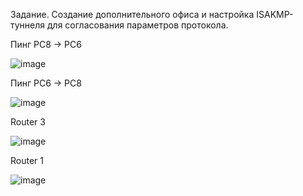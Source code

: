 Задание. Создание дополнительного офиса и настройка ISAKMP-туннеля для согласования параметров протокола.

Пинг PC8 -> PC6

![image](https://user-images.githubusercontent.com/121052923/225104774-26b1b1cd-8abf-4467-9ded-ed863a9524ff.png)

 Пинг PC6 -> PC8
 
 ![image](https://user-images.githubusercontent.com/121052923/225104924-1d9681ae-9e1c-493f-b586-41c814b65515.png)

Router 3

![image](https://user-images.githubusercontent.com/121052923/225105179-d453fc2a-5e1f-4b2c-9a59-6c98caf04229.png)


Router 1

![image](https://user-images.githubusercontent.com/121052923/225105267-a4ea50a6-37e1-4dbf-8277-8479dbb120bc.png)
